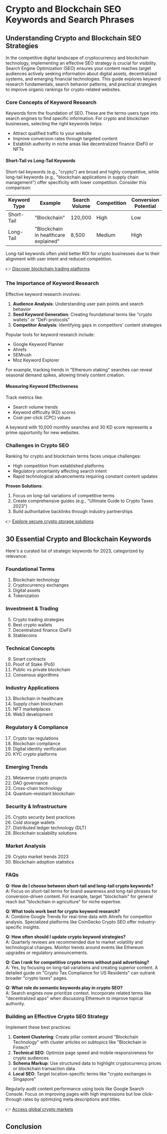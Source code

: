 # Crypto and Blockchain SEO Keywords and Search Phrases  

## Understanding Crypto and Blockchain SEO Strategies  

In the competitive digital landscape of cryptocurrency and blockchain technology, implementing an effective SEO strategy is crucial for visibility. Search Engine Optimization (SEO) ensures your content reaches target audiences actively seeking information about digital assets, decentralized systems, and emerging financial technologies. This guide explores keyword research fundamentals, search behavior patterns, and practical strategies to improve organic rankings for crypto-related websites.  

### Core Concepts of Keyword Research  

Keywords form the foundation of SEO. These are the terms users type into search engines to find specific information. For crypto and blockchain businesses, selecting the right keywords helps:  
- Attract qualified traffic to your website  
- Improve conversion rates through targeted content  
- Establish authority in niche areas like decentralized finance (DeFi) or NFTs  

#### Short-Tail vs Long-Tail Keywords  
Short-tail keywords (e.g., "crypto") are broad and highly competitive, while long-tail keywords (e.g., "blockchain applications in supply chain management") offer specificity with lower competition. Consider this comparison:  

| Keyword Type       | Example                | Search Volume | Competition | Conversion Potential |  
|--------------------|------------------------|---------------|-------------|----------------------|  
| Short-Tail         | "Blockchain"           | 120,000       | High        | Low                  |  
| Long-Tail          | "Blockchain in healthcare explained" | 8,500 | Medium      | High                 |  

Long-tail keywords often yield better ROI for crypto businesses due to their alignment with user intent and reduced competition.  

👉 [Discover blockchain trading platforms](https://bit.ly/okx-bonus)  

### The Importance of Keyword Research  

Effective keyword research involves:  
1. **Audience Analysis**: Understanding user pain points and search behavior  
2. **Seed Keyword Generation**: Creating foundational terms like "crypto wallets" or "DeFi protocols"  
3. **Competitor Analysis**: Identifying gaps in competitors' content strategies  

Popular tools for keyword research include:  
- Google Keyword Planner  
- Ahrefs  
- SEMrush  
- Moz Keyword Explorer  

For example, tracking trends in "Ethereum staking" searches can reveal seasonal demand spikes, allowing timely content creation.  

#### Measuring Keyword Effectiveness  

Track metrics like:  
- Search volume trends  
- Keyword difficulty (KD) scores  
- Cost-per-click (CPC) values  

A keyword with 10,000 monthly searches and 30 KD score represents a prime opportunity for new websites.  

### Challenges in Crypto SEO  

Ranking for crypto and blockchain terms faces unique challenges:  
- High competition from established platforms  
- Regulatory uncertainty affecting search intent  
- Rapid technological advancements requiring constant content updates  

**Proven Solutions**:  
1. Focus on long-tail variations of competitive terms  
2. Create comprehensive guides (e.g., "Ultimate Guide to Crypto Taxes 2023")  
3. Build authoritative backlinks through industry partnerships  

👉 [Explore secure crypto storage solutions](https://bit.ly/okx-bonus)  

## 30 Essential Crypto and Blockchain Keywords  

Here's a curated list of strategic keywords for 2023, categorized by relevance:  

### Foundational Terms  
1. Blockchain technology  
2. Cryptocurrency exchanges  
3. Digital assets  
4. Tokenization  

### Investment & Trading  
5. Crypto trading strategies  
6. Best crypto wallets  
7. Decentralized finance (DeFi)  
8. Stablecoins  

### Technical Concepts  
9. Smart contracts  
10. Proof of Stake (PoS)  
11. Public vs private blockchain  
12. Consensus algorithms  

### Industry Applications  
13. Blockchain in healthcare  
14. Supply chain blockchain  
15. NFT marketplaces  
16. Web3 development  

### Regulatory & Compliance  
17. Crypto tax regulations  
18. Blockchain compliance  
19. Digital identity verification  
20. KYC crypto platforms  

### Emerging Trends  
21. Metaverse crypto projects  
22. DAO governance  
23. Cross-chain technology  
24. Quantum-resistant blockchain  

### Security & Infrastructure  
25. Crypto security best practices  
26. Cold storage wallets  
27. Distributed ledger technology (DLT)  
28. Blockchain scalability solutions  

### Market Analysis  
29. Crypto market trends 2023  
30. Blockchain adoption statistics  

### FAQs  

**Q: How do I choose between short-tail and long-tail crypto keywords?**  
A: Focus on short-tail terms for brand awareness and long-tail phrases for conversion-driven content. For example, target "blockchain" for general reach but "blockchain in agriculture" for niche expertise.  

**Q: What tools work best for crypto keyword research?**  
A: Combine Google Trends for real-time data with Ahrefs for competitor analysis. Specialized platforms like CoinGecko Crypto SEO offer industry-specific insights.  

**Q: How often should I update crypto keyword strategies?**  
A: Quarterly reviews are recommended due to market volatility and technological changes. Monitor trends around events like Ethereum upgrades or regulatory announcements.  

**Q: Can I rank for competitive crypto terms without paid advertising?**  
A: Yes, by focusing on long-tail variations and creating superior content. A detailed guide on "Crypto Tax Compliance for US Residents" can outrank broader "crypto taxes" pages.  

**Q: What role do semantic keywords play in crypto SEO?**  
A: Search engines now prioritize context. Incorporate related terms like "decentralized apps" when discussing Ethereum to improve topical authority.  

### Building an Effective Crypto SEO Strategy  

Implement these best practices:  
1. **Content Clustering**: Create pillar content around "Blockchain Technology" with cluster articles on subtopics like "Blockchain in Fintech"  
2. **Technical SEO**: Optimize page speed and mobile responsiveness for crypto audiences  
3. **Schema Markup**: Use structured data to highlight cryptocurrency prices or blockchain transaction data  
4. **Local SEO**: Target location-specific terms like "crypto exchanges in Singapore"  

Regularly audit content performance using tools like Google Search Console. Focus on improving pages with high impressions but low click-through rates by optimizing meta descriptions and titles.  

👉 [Access global crypto markets](https://bit.ly/okx-bonus)  

## Conclusion  
